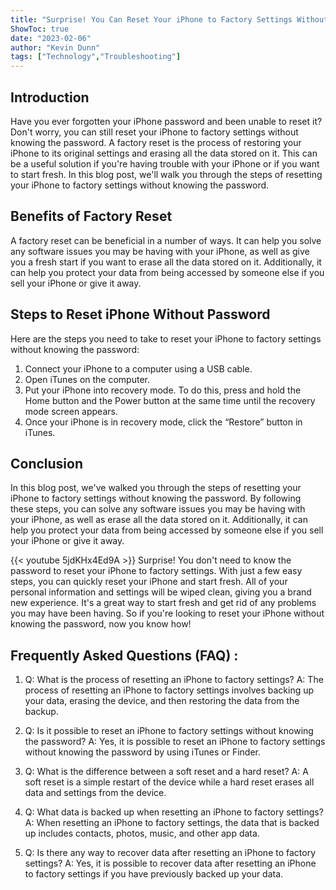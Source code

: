```yaml
---
title: "Surprise! You Can Reset Your iPhone to Factory Settings Without Knowing the Password - Here's How!"
ShowToc: true 
date: "2023-02-06"
author: "Kevin Dunn" 
tags: ["Technology","Troubleshooting"]
---
```

## Introduction

Have you ever forgotten your iPhone password and been unable to reset it? Don't worry, you can still reset your iPhone to factory settings without knowing the password. A factory reset is the process of restoring your iPhone to its original settings and erasing all the data stored on it. This can be a useful solution if you're having trouble with your iPhone or if you want to start fresh. In this blog post, we'll walk you through the steps of resetting your iPhone to factory settings without knowing the password.

## Benefits of Factory Reset

A factory reset can be beneficial in a number of ways. It can help you solve any software issues you may be having with your iPhone, as well as give you a fresh start if you want to erase all the data stored on it. Additionally, it can help you protect your data from being accessed by someone else if you sell your iPhone or give it away.

## Steps to Reset iPhone Without Password

Here are the steps you need to take to reset your iPhone to factory settings without knowing the password: 

1. Connect your iPhone to a computer using a USB cable. 
2. Open iTunes on the computer.
3. Put your iPhone into recovery mode. To do this, press and hold the Home button and the Power button at the same time until the recovery mode screen appears.
4. Once your iPhone is in recovery mode, click the “Restore” button in iTunes. 

## Conclusion

In this blog post, we've walked you through the steps of resetting your iPhone to factory settings without knowing the password. By following these steps, you can solve any software issues you may be having with your iPhone, as well as erase all the data stored on it. Additionally, it can help you protect your data from being accessed by someone else if you sell your iPhone or give it away.

{{< youtube 5jdKHx4Ed9A >}} 
Surprise! You don't need to know the password to reset your iPhone to factory settings. With just a few easy steps, you can quickly reset your iPhone and start fresh. All of your personal information and settings will be wiped clean, giving you a brand new experience. It's a great way to start fresh and get rid of any problems you may have been having. So if you're looking to reset your iPhone without knowing the password, now you know how!

## Frequently Asked Questions (FAQ) :
1. Q: What is the process of resetting an iPhone to factory settings?
A: The process of resetting an iPhone to factory settings involves backing up your data, erasing the device, and then restoring the data from the backup.

2. Q: Is it possible to reset an iPhone to factory settings without knowing the password?
A: Yes, it is possible to reset an iPhone to factory settings without knowing the password by using iTunes or Finder.

3. Q: What is the difference between a soft reset and a hard reset?
A: A soft reset is a simple restart of the device while a hard reset erases all data and settings from the device.

4. Q: What data is backed up when resetting an iPhone to factory settings?
A: When resetting an iPhone to factory settings, the data that is backed up includes contacts, photos, music, and other app data.

5. Q: Is there any way to recover data after resetting an iPhone to factory settings?
A: Yes, it is possible to recover data after resetting an iPhone to factory settings if you have previously backed up your data.


